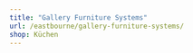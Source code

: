```yaml
---
title: "Gallery Furniture Systems"
url: /eastbourne/gallery-furniture-systems/
shop: Küchen
---
```

